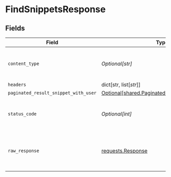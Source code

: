 # FindSnippetsResponse


## Fields

| Field                                                                                                        | Type                                                                                                         | Required                                                                                                     | Description                                                                                                  |
| ------------------------------------------------------------------------------------------------------------ | ------------------------------------------------------------------------------------------------------------ | ------------------------------------------------------------------------------------------------------------ | ------------------------------------------------------------------------------------------------------------ |
| `content_type`                                                                                               | *Optional[str]*                                                                                              | :heavy_check_mark:                                                                                           | HTTP response content type for this operation                                                                |
| `headers`                                                                                                    | dict[str, list[*str*]]                                                                                       | :heavy_minus_sign:                                                                                           | N/A                                                                                                          |
| `paginated_result_snippet_with_user`                                                                         | [Optional[shared.PaginatedResultSnippetWithUser]](undefined/models/shared/paginatedresultsnippetwithuser.md) | :heavy_minus_sign:                                                                                           | N/A                                                                                                          |
| `status_code`                                                                                                | *Optional[int]*                                                                                              | :heavy_check_mark:                                                                                           | HTTP response status code for this operation                                                                 |
| `raw_response`                                                                                               | [requests.Response](https://requests.readthedocs.io/en/latest/api/#requests.Response)                        | :heavy_minus_sign:                                                                                           | Raw HTTP response; suitable for custom response parsing                                                      |
